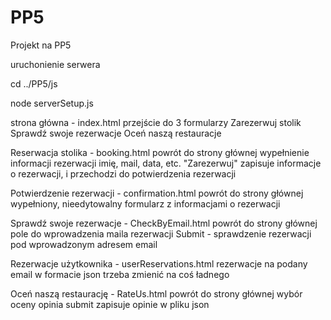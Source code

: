 # PP5
Projekt na PP5

uruchonienie serwera

cd ../PP5/js

node serverSetup.js

strona główna - index.html
    przejście do 3 formularzy
      Zarezerwuj stolik
      Sprawdź swoje rezerwacje
      Oceń naszą restauracje

  Reserwacja stolika - booking.html
      powrót do strony głównej
      wypełnienie informacji rezerwacji
      imię, mail, data, etc.
      "Zarezerwuj" zapisuje informacje o rezerwacji, i przechodzi do 
      potwierdzenia rezerwacji

  Potwierdzenie rezerwacji - confirmation.html
      powrót do strony głównej
      wypełniony, nieedytowalny formularz z informacjami o rezerwacji

Sprawdź swoje rezerwacje - CheckByEmail.html
    powrót do strony głównej
    pole do wprowadzenia maila rezerwacji
    Submit - sprawdzenie rezerwacji pod wprowadzonym adresem email
    
Rezerwacje użytkownika - userReservations.html
  rezerwacje na podany email w formacie json
    trzeba zmienić na coś ładnego

Oceń naszą restaurację - RateUs.html
  powrót do strony głównej 
  wybór oceny
  opinia
  submit zapisuje opinie w pliku json
